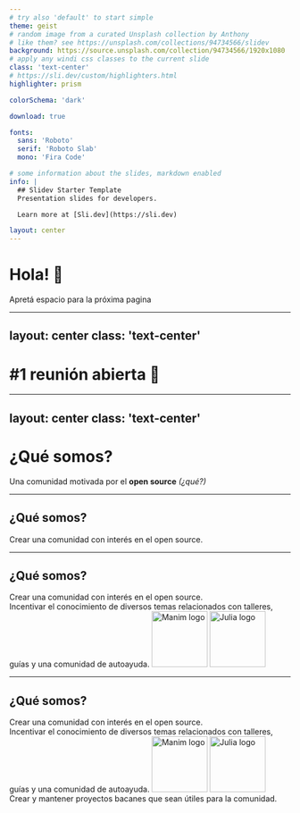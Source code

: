 ```yaml
---
# try also 'default' to start simple
theme: geist
# random image from a curated Unsplash collection by Anthony
# like them? see https://unsplash.com/collections/94734566/slidev
background: https://source.unsplash.com/collection/94734566/1920x1080
# apply any windi css classes to the current slide
class: 'text-center'
# https://sli.dev/custom/highlighters.html
highlighter: prism

colorSchema: 'dark'

download: true

fonts:
  sans: 'Roboto'
  serif: 'Roboto Slab'
  mono: 'Fira Code'

# some information about the slides, markdown enabled
info: |
  ## Slidev Starter Template
  Presentation slides for developers.

  Learn more at [Sli.dev](https://sli.dev)

layout: center
---
```

# Hola! 👋

<div class="pt-12">
  <span @click="$slidev.nav.next" class="px-2 p-1 rounded cursor-pointer" hover="bg-white bg-opacity-10">
    Apretá espacio para la próxima pagina <carbon:arrow-right class="inline"/>
  </span>
</div>

<a href="https://github.com/open-source-uc" target="_blank" alt="GitHub"
  class="abs-br m-6 text-xl icon-btn opacity-50 !border-none !hover:text-white">
  <carbon-logo-github />
</a>

<!--
Saludar a las personas asistentes y decirles porque están aquí.
-->
---
layout: center
class: 'text-center'
---

# #1 reunión abierta 🎉
---
layout: center
class: 'text-center'
---

# ¿Qué somos?

Una comunidad motivada por el **open source** *(¿qué?)*

---

## ¿Qué somos?

<div class="grid grid-cols-3">
<div>
Crear una comunidad con interés en el open source.
</div>
</div>

---

## ¿Qué somos?

<div class="grid grid-cols-3">
<div>
Crear una comunidad con interés en el open source.
</div>

<div>
Incentivar el conocimiento de diversos temas relacionados con talleres, guías y una comunidad de autoayuda.
<img src="/assets/img/manim.png" alt="Manim logo" width="100" height="auto">
<img src="/assets/img/julia.png" alt="Julia logo" width="100" height="auto">
</div>

</div>


---

## ¿Qué somos?

<div class="grid grid-cols-3">
<div>
Crear una comunidad con interés en el open source.
</div>

<div>
Incentivar el conocimiento de diversos temas relacionados con talleres, guías y una comunidad de autoayuda.
<img src="/assets/img/manim.png" alt="Manim logo" width="100" height="auto">
<img src="/assets/img/julia.png" alt="Julia logo" width="100" height="auto">
</div>

<div>
Crear y mantener proyectos bacanes que sean útiles para la comunidad.
</div>

</div>

